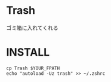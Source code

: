 # Trash

ゴミ箱に入れてくれる

# INSTALL

```
cp Trash $YOUR_FPATH
echo "autoload -Uz trash" >> ~/.zshrc
```

